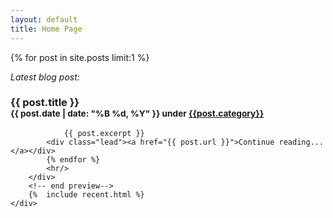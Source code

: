 ```yaml
---
layout: default
title: Home Page
---
```

<div>
	<div class="">
		<!-- begin preview -->
            {% for post in site.posts limit:1 %}
        <div id="article_content">
			<p><em>Latest blog post:</em></p>
			<h3>{{ post.title }}<br/><small>{{ post.date | date: "%B %d, %Y" }} under <a href="/blog/{{post.category}}">{{post.category}}</a></small></h3>

				{{ post.excerpt }}
	    	<div class="lead"><a href="{{ post.url }}">Continue reading...</a></div>
	    	{% endfor %}
	    	<hr/>
		</div>
	    <!-- end preview-->
        {%  include recent.html %}
	</div>


</div>
